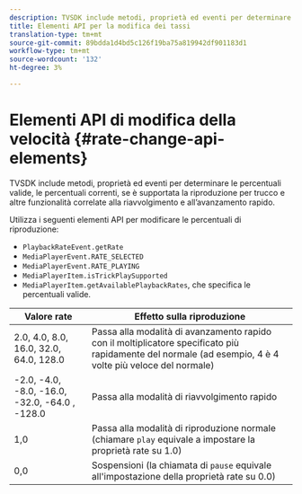 ```yaml
---
description: TVSDK include metodi, proprietà ed eventi per determinare le percentuali valide, le percentuali correnti, se è supportata la riproduzione per trucco e altre funzionalità correlate alla riavvolgimento e all’avanzamento rapido.
title: Elementi API per la modifica dei tassi
translation-type: tm+mt
source-git-commit: 89bdda1d4bd5c126f19ba75a819942df901183d1
workflow-type: tm+mt
source-wordcount: '132'
ht-degree: 3%

---
```



# Elementi API di modifica della velocità {#rate-change-api-elements}

TVSDK include metodi, proprietà ed eventi per determinare le percentuali valide, le percentuali correnti, se è supportata la riproduzione per trucco e altre funzionalità correlate alla riavvolgimento e all’avanzamento rapido.

<!--<a id="section_E5D37C71323947E2AED8B866D9835E31"></a>-->

Utilizza i seguenti elementi API per modificare le percentuali di riproduzione:

* `PlaybackRateEvent.getRate`
* `MediaPlayerEvent.RATE_SELECTED`
* `MediaPlayerEvent.RATE_PLAYING`
* `MediaPlayerItem.isTrickPlaySupported`
* `MediaPlayerItem.getAvailablePlaybackRates`, che specifica le percentuali valide.

| Valore rate | Effetto sulla riproduzione |
|---|---|
| 2.0, 4.0, 8.0, 16.0, 32.0, 64.0, 128.0 | Passa alla modalità di avanzamento rapido con il moltiplicatore specificato più rapidamente del normale (ad esempio, 4 è 4 volte più veloce del normale) |
| -2.0, -4.0, -8.0, -16.0, -32.0, -64.0 , -128.0 | Passa alla modalità di riavvolgimento rapido |
| 1,0 | Passa alla modalità di riproduzione normale (chiamare `play` equivale a impostare la proprietà rate su 1.0) |
| 0,0 | Sospensioni (la chiamata di `pause` equivale all&#39;impostazione della proprietà rate su 0.0) |


